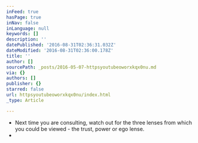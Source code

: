 ```yaml
---
inFeed: true
hasPage: true
inNav: false
inLanguage: null
keywords: []
description: ''
datePublished: '2016-08-31T02:36:31.032Z'
dateModified: '2016-08-31T02:36:00.178Z'
title: ''
author: []
sourcePath: _posts/2016-05-07-httpsyoutubeoworxkqx0nu.md
via: {}
authors: []
publisher: {}
starred: false
url: httpsyoutubeoworxkqx0nu/index.html
_type: Article

---
```

* Next time you are consulting, watch out for the three lenses from which you could be viewed - the trust, power or ego lense.
*